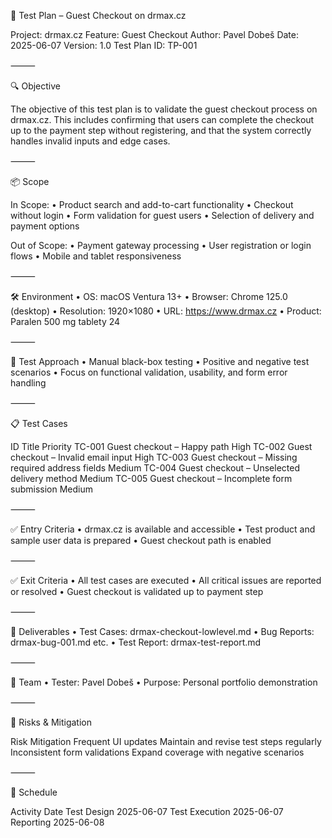 📝 Test Plan – Guest Checkout on drmax.cz

Project: drmax.cz
Feature: Guest Checkout
Author: Pavel Dobeš
Date: 2025-06-07
Version: 1.0
Test Plan ID: TP-001

⸻

🔍 Objective

The objective of this test plan is to validate the guest checkout process on drmax.cz. This includes confirming that users can complete the checkout up to the payment step without registering, and that the system correctly handles invalid inputs and edge cases.

⸻

📦 Scope

In Scope:
	•	Product search and add-to-cart functionality
	•	Checkout without login
	•	Form validation for guest users
	•	Selection of delivery and payment options

Out of Scope:
	•	Payment gateway processing
	•	User registration or login flows
	•	Mobile and tablet responsiveness

⸻

🛠 Environment
	•	OS: macOS Ventura 13+
	•	Browser: Chrome 125.0 (desktop)
	•	Resolution: 1920×1080
	•	URL: https://www.drmax.cz
	•	Product: Paralen 500 mg tablety 24

⸻

🔄 Test Approach
	•	Manual black-box testing
	•	Positive and negative test scenarios
	•	Focus on functional validation, usability, and form error handling

⸻

📋 Test Cases

ID	Title	Priority
TC-001	Guest checkout – Happy path	High
TC-002	Guest checkout – Invalid email input	High
TC-003	Guest checkout – Missing required address fields	Medium
TC-004	Guest checkout – Unselected delivery method	Medium
TC-005	Guest checkout – Incomplete form submission	Medium


⸻

✅ Entry Criteria
	•	drmax.cz is available and accessible
	•	Test product and sample user data is prepared
	•	Guest checkout path is enabled

⸻

✅ Exit Criteria
	•	All test cases are executed
	•	All critical issues are reported or resolved
	•	Guest checkout is validated up to payment step

⸻

📎 Deliverables
	•	Test Cases: drmax-checkout-lowlevel.md
	•	Bug Reports: drmax-bug-001.md etc.
	•	Test Report: drmax-test-report.md

⸻

👥 Team
	•	Tester: Pavel Dobeš
	•	Purpose: Personal portfolio demonstration

⸻

📌 Risks & Mitigation

Risk	Mitigation
Frequent UI updates	Maintain and revise test steps regularly
Inconsistent form validations	Expand coverage with negative scenarios


⸻

📅 Schedule

Activity	Date
Test Design	2025-06-07
Test Execution	2025-06-07
Reporting	2025-06-08

